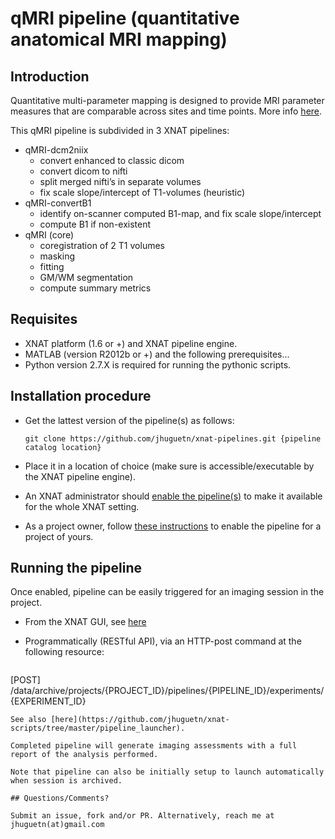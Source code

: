 # qMRI pipeline (quantitative anatomical MRI mapping)

## Introduction
Quantitative multi-parameter mapping is designed to provide MRI parameter measures that are comparable across sites and time points. More info [here](https://www.ncbi.nlm.nih.gov/pmc/articles/PMC3677134/). 

This qMRI pipeline is subdivided in 3 XNAT pipelines:

- qMRI-dcm2niix
   - convert enhanced to classic dicom
   - convert dicom to nifti
   - split merged nifti’s in separate volumes
   - fix scale slope/intercept of T1-volumes (heuristic)
- qMRI-convertB1
   - identify on-scanner computed B1-map, and fix scale slope/intercept
   - compute B1 if non-existent
- qMRI (core)
   - coregistration of 2 T1 volumes
   - masking
   - fitting
   - GM/WM segmentation
   - compute summary metrics
 
## Requisites

- XNAT platform (1.6 or +) and XNAT pipeline engine.  
- MATLAB (version R2012b or +) and the following prerequisites...
- Python version 2.7.X is required for running the pythonic scripts.

## Installation procedure

* Get the lattest version of the pipeline(s) as follows: 

  ```
  git clone https://github.com/jhuguetn/xnat-pipelines.git {pipeline catalog location}
  ```
  
* Place it in a location of choice (make sure is accessible/executable by the XNAT pipeline engine).
* An XNAT administrator should [enable the pipeline(s)](https://wiki.xnat.org/display/XNAT16/Installing+Pipelines+in+XNAT) to make it available for the whole XNAT setting.
* As a project owner, follow [these instructions](https://wiki.xnat.org/display/XNAT16/Working+with+Processing+Pipelines) to enable the pipeline for a project of yours.

## Running the pipeline

Once enabled, pipeline can be easily triggered for an imaging session in the project.

* From the XNAT GUI, see [here](https://wiki.xnat.org/display/XNAT16/Working+with+Processing+Pipelines#WorkingwithProcessingPipelines-RunningPipelinesonyourProject)

* Programmatically (RESTful API), via an HTTP-post command at the following resource: 
  ```
[POST] /data/archive/projects/{PROJECT_ID}/pipelines/{PIPELINE_ID}/experiments/{EXPERIMENT_ID}
  ```
  See also [here](https://github.com/jhuguetn/xnat-scripts/tree/master/pipeline_launcher).

Completed pipeline will generate imaging assessments with a full report of the analysis performed. 

Note that pipeline can also be initially setup to launch automatically when session is archived.

## Questions/Comments?

Submit an issue, fork and/or PR. Alternatively, reach me at jhuguetn(at)gmail.com
